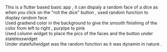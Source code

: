This is a flutter based basic app , it can dispaly a random face of a dice as when you click on the "roll the dice" button , used random function to display random face <br> Used gradiend color in the background to give the smooth finishing of the color from left to right , purplpe to pink <br> Used column widget to place the pics of the faces and the button under statelesswidget <br> Under statefullwidget was the random function as it was dynamin in nature .
